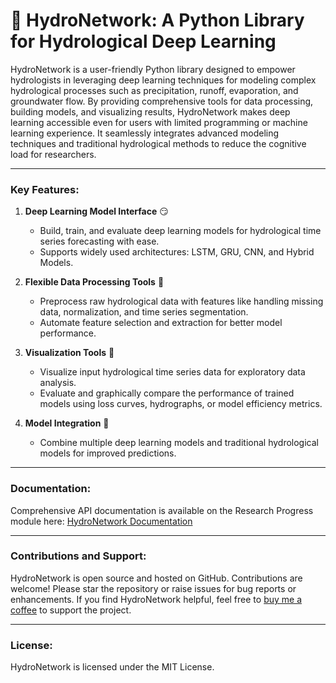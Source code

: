 # 🌊 HydroNetwork: A Python Library for Hydrological Deep Learning  

HydroNetwork is a user-friendly Python library designed to empower hydrologists in leveraging deep learning techniques for modeling complex hydrological processes such as precipitation, runoff, evaporation, and groundwater flow. By providing comprehensive tools for data processing, building models, and visualizing results, HydroNetwork makes deep learning accessible even for users with limited programming or machine learning experience. It seamlessly integrates advanced modeling techniques and traditional hydrological methods to reduce the cognitive load for researchers.

---

### Key Features:  
1. **Deep Learning Model Interface** 😏  
   - Build, train, and evaluate deep learning models for hydrological time series forecasting with ease.  
   - Supports widely used architectures: LSTM, GRU, CNN, and Hybrid Models.  

2. **Flexible Data Processing Tools** 🧐  
   - Preprocess raw hydrological data with features like handling missing data, normalization, and time series segmentation.  
   - Automate feature selection and extraction for better model performance.  

3. **Visualization Tools** 🥳  
   - Visualize input hydrological time series data for exploratory data analysis.  
   - Evaluate and graphically compare the performance of trained models using loss curves, hydrographs, or model efficiency metrics.  

4. **Model Integration** 🤗  
   - Combine multiple deep learning models and traditional hydrological models for improved predictions.  

---

### Documentation:
Comprehensive API documentation is available on the Research Progress module here:
[HydroNetwork Documentation](https://funzzz.streamlit.app/main_research_progress)

---

### Contributions and Support:
HydroNetwork is open source and hosted on GitHub. Contributions are welcome! Please star the repository or raise issues for bug reports or enhancements. If you find HydroNetwork helpful, feel free to [buy me a coffee](https://funzzz.streamlit.app/) to support the project.

---

### License:
HydroNetwork is licensed under the MIT License.